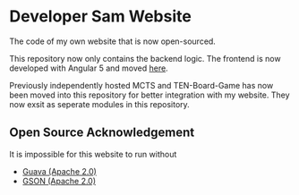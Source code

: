 Developer Sam Website
=====================
The code of my own website that is now open-sourced.

This repository now only contains the backend logic. The frontend is now 
developed with Angular 5 and moved
[here](https://github.com/SamChou19815/Developer-Sam-Frontend).

Previously independently hosted MCTS and TEN-Board-Game has now been moved
into this repository for better integration with my website. They now exsit
as seperate modules in this repository.

Open Source Acknowledgement
---------------------------
It is impossible for this website to run without 

* [Guava (Apache 2.0)](https://github.com/google/guava)
* [GSON (Apache 2.0)](https://github.com/google/gson)
